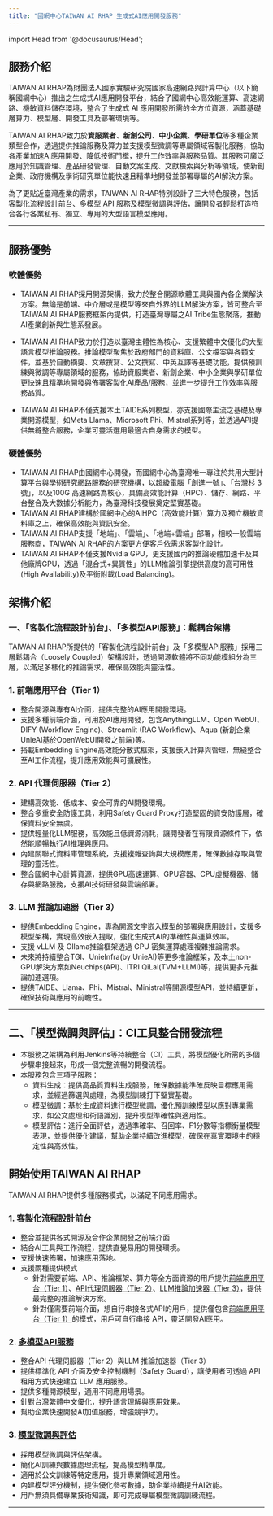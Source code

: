 ```yaml
---
title: "國網中心TAIWAN AI RHAP 生成式AI應用開發服務"
---
```

import Head from '@docusaurus/Head';

<Head>
  <title>Home | NCHC RHAP</title>
</Head>

## **服務介紹**  

TAIWAN AI RHAP為財團法人國家實驗研究院國家高速網路與計算中心（以下簡稱國網中心）推出之生成式AI應用開發平台，結合了國網中心高效能運算、高速網路、機敏資料儲存環境，整合了生成式 AI 應用開發所需的全方位資源，涵蓋基礎層算力、模型層、開發工具及部署環境等。

TAIWAN AI RHAP致力於**資服業者**、**新創公司**、**中小企業**、**學研單位**等多種企業類型合作，透過提供推論服務及算力並支援模型微調等專屬領域客製化服務，協助各產業加速AI應用開發、降低技術門檻，提升工作效率與服務品質。其服務可廣泛應用於知識管理、產品研發管理、自動文案生成、文獻檢索與分析等領域，使新創企業、政府機構及學術研究單位能快速且精準地開發並部署專屬的AI解決方案。

為了更貼近臺灣產業的需求，TAIWAN AI RHAP特別設計了三大特色服務，包括客製化流程設計前台、多模型 API 服務及模型微調與評估，讓開發者輕鬆打造符合各行各業私有、獨立、專用的大型語言模型應用。


---

## **服務優勢**  

### **軟體優勢**

- TAIWAN AI RHAP採用開源架構，致力於整合開源軟體工具與國內各企業解決方案。無論是前端、中介層或是模型等來自外界的LLM解決方案，皆可整合至TAIWAN AI RHAP服務框架內提供，打造臺灣專屬之AI Tribe生態聚落，推動AI產業創新與生態系發展。

- TAIWAN AI RHAP致力於打造以臺灣主體性為核心、支援繁體中文優化的大型語言模型推論服務。推論模型聚焦於政府部門的資料庫、公文檔案與各類文件，並基於自動摘要、文章撰寫、公文撰寫、中英互譯等基礎功能，提供預訓練與微調等專屬領域的服務，協助資服業者、新創企業、中小企業與學研單位更快速且精準地開發與佈署客製化AI產品/服務，並進一步提升工作效率與服務品質。

- TAIWAN AI RHAP不僅支援本土TAIDE系列模型，亦支援國際主流之基礎及專業開源模型，如Meta Llama、Microsoft Phi、Mistral系列等，並透過API提供無縫整合服務，企業可靈活選用最適合自身需求的模型。

### **硬體優勢**

- TAIWAN AI RHAP由國網中心開發，而國網中心為臺灣唯一專注於共用大型計算平台與學術研究網路服務的研究機構，以超級電腦「創進一號」、「台灣杉 3 號」，以及100G 高速網路為核心，具備高效能計算（HPC）、儲存、網路、平台整合及大數據分析能力，為臺灣科技發展奠定堅實基礎。
- TAIWAN AI RHAP建構於國網中心的AIHPC（高效能計算）算力及獨立機敏資料庫之上，確保高效能與資訊安全。
- TAIWAN AI RHAP支援「地端」、「雲端」、「地端+雲端」部署，相較一般雲端服務商，TAIWAN AI RHAP的方案更方便客戶依需求客製化設計。
- TAIWAN AI RHAP不僅支援Nvidia GPU，更支援國內的推論硬體加速卡及其他廠牌GPU，透過「混合式+異質性」的LLM推論引擎提供高度的高可用性(High Availability)及平衡附載(Load Balancing)。

## **架構介紹**

### **一、「客製化流程設計前台」、「多模型API服務」：鬆耦合架構**

TAIWAN AI RHAP所提供的「客製化流程設計前台」及「多模型API服務」採用三層鬆耦合（Loosely Coupled）架構設計，透過開源軟體將不同功能模組分為三層，以滿足多樣化的推論需求，確保高效能與靈活性。


### **1. 前端應用平台（Tier 1）**

- 整合開源與專有AI介面，提供完整的AI應用開發環境。
- 支援多種前端介面，可用於AI應用開發，包含AnythingLLM、Open WebUI、DIFY (Workflow Engine)、Streamlit (RAG Workflow)、Aqua (新創企業UnieAI基於OpenWebUI開發之前端)等。
- 搭載Embedding Engine高效能分散式框架，支援嵌入計算與管理，無縫整合至AI工作流程，提升應用效能與可擴展性。

### **2. API 代理伺服器（Tier 2）**

- 建構高效能、低成本、安全可靠的AI開發環境。
- 整合多重安全防護工具，利用Safety Guard Proxy打造堅固的資安防護層，確保資料安全無虞。
- 提供輕量化LLM服務，高效能且低資源消耗，讓開發者在有限資源條件下，依然能順暢執行AI推理與應用。
- 內建關聯式資料庫管理系統，支援複雜查詢與大規模應用，確保數據存取與管理的靈活性。
- 整合國網中心計算資源，提供GPU高速運算、GPU容器、CPU虛擬機器、儲存與網路服務，支援AI技術研發與雲端部署。

### **3. LLM 推論加速器（Tier 3）**

- 提供Embedding Engine，專為開源文字嵌入模型的部署與應用設計，支援多模型架構，實現高效嵌入提取，強化生成式AI的準確性與運算效率。
- 支援 vLLM 及 Ollama推論框架透過 GPU 密集運算處理複雜推論需求。
- 未來將持續整合TGI、UnieInfra(by UnieAI)等更多推論框架，及本土non-GPU解決方案如Neuchips(API)、ITRI QiLai(TVM+LLMI)等，提供更多元推論加速選項。
- 提供TAIDE、Llama、Phi、Mistral、Ministral等開源模型API，並持續更新，確保技術與應用的前瞻性。

---
## **二、「模型微調與評估」：CI工具整合開發流程**

- 本服務之架構為利用Jenkins等持續整合（CI）工具，將模型優化所需的多個步驟串接起來，形成一個完整流暢的開發流程。
- 本服務包含三項子服務：
  - 資料生成：提供高品質資料生成服務，確保數據能準確反映目標應用需求，並經過篩選與處理，為模型訓練打下堅實基礎。
  - 模型微調：基於生成資料進行模型微調，優化預訓練模型以應對專業需求，如公文處理和術語識別，提升模型準確性與適用性。
  - 模型評估：進行全面評估，透過準確率、召回率、F1分數等指標衡量模型表現，並提供優化建議，幫助企業持續改進模型，確保在真實環境中的穩定性與高效性。

## **開始使用TAIWAN AI RHAP**

TAIWAN AI RHAP提供多種服務模式，以滿足不同應用需求。

### **1. [客製化流程設計前台](/docs/service_intro/services/可客製化流程設計服務前台)**

- 整合並提供各式開源及合作企業開發之前端介面
- 結合AI工具與工作流程，提供直覺易用的開發環境。
- 支援快速佈署，加速應用落地。
- 支援兩種提供模式
  - 針對需要前端、API、推論框架、算力等全方面資源的用戶提供[前端應用平台（Tier 1）](/docs/service_intro/home.md#架構介紹)、[API代理伺服器（Tier 2）](/docs/service_intro/home.md#架構介紹)、[LLM推論加速器（Tier 3）](/docs/service_intro/home.md#架構介紹)，提供最完整的推論解決方案。
  - 針對僅需要前端介面，想自行串接各式API的用戶，提供僅包含[前端應用平台（Tier 1）](/docs/service_intro/home.md#架構介紹)的模式，用戶可自行串接 API，靈活開發AI應用。

### **2. [多模型API服務](/docs/service_intro/services/高效能多模型API服務)**

- 整合API 代理伺服器（Tier 2）與LLM 推論加速器（Tier 3）
- 提供標準化 API 介面及安全控制機制（Safety Guard），讓使用者可透過 API 租用方式快速建立 LLM 應用服務。
- 提供多種開源模型，適用不同應用場景。
- 針對台灣繁體中文優化，提升語言理解與應用效果。
- 幫助企業快速開發AI加值服務，增強競爭力。

### **3. [模型微調與評估](/docs/service_intro/services/模型微調訓練與評估流程)**

- 採用模型微調與評估架構。
- 簡化AI訓練與數據處理流程，提高模型精準度。
- 適用於公文訓練等特定應用，提升專業領域適用性。
- 內建模型評分機制，提供優化參考數據，助企業持續提升AI效能。
- 用戶無須具備專業技術知識，即可完成專屬模型微調訓練流程。


---

